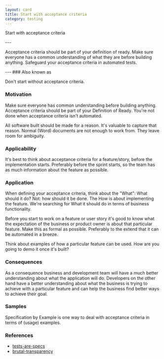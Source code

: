 ```yaml
---
layout: card
title: Start with acceptance criteria
category: testing
---
```

<p>Start with acceptance criteria</p>
---
<p>Acceptance criteria should be part of your definition of ready. Make sure everyone
      has a common understanding of what they are before building anything. Safeguard your
      acceptance criteria in automated tests.</p>
---
### Also known as

Don't start without acceptance criteria.

### Motivation

Make sure everyone has common understanding before building anything.
Acceptance criteria should be part of your Definition of Ready.
You're not done when acceptance criteria isn't automated.

All software built should be made for a reason. It's valuable to capture that reason. Normal (Word) documents are not enough to work from. They leave room for ambiguity.

### Applicability


It's best to think about acceptance criteria for a feature/story, before the implementation starts. Preferably before the sprint starts, so the team has as much information about the feature as possible.

### Application

When defining your acceptance criteria, think about the "What": What should it do? Not: how should it be done. The How is about implementing the feature. We're searching for What it should do in terms of business functionality.



Before you start to work on a feature or user story it's good to know what the expectation of the business or product owner is about that particular feature. Make this as formal as possible. Preferably to the extend that it can be automated in a breeze.

Think about examples of how a particular feature can be used. How are you going to demo it once it's built?

### Consequences

As a consequence business and development team will have a much better understanding about what the application will do. Developers on the other hand have a better understanding about what the business is trying to achieve with a particular feature and can help the business find better ways to achieve their goal.

### Samples

Specification by Example is one way to deal with acceptance criteria in terms of (usage) examples.

### References

 * [tests-are-specs](tests-are-specs)
 * [brutal-transparency](brutal-transparency)

